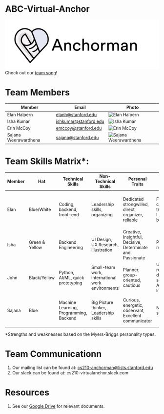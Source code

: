 # ABC-Virtual-Anchor
![Anchorman Logo](https://github.com/cs210/ABC-Virtual-Anchor/blob/master/ANCHORMAN_LOGO.jpg)
Check out our [team song](https://open.spotify.com/track/6wDviYDtmSDZ0S6TVMM9Vc?si=6oxCXHBtTyeAkxPbD5y9Vg)!

# Team Members
Member | Email | Photo
--- | --- | ---
Elan Halpern | elanh@stanford.edu | <img src="https://i.imgur.com/fwznqUz.jpg" alt="Elan Halpern" >
Isha Kumar | ishkumar@stanford.edu | <img src="https://i.imgur.com/U20ueQx.jpg" alt="Isha Kumar" >
Erin McCoy | emccoy@stanford.edu | <img src="https://i.imgur.com/8uJf8NX.jpg" alt = "Erin McCoy" >
Sajana Weerawardhena  | sajana@stanford.edu | <img src="https://i.imgur.com/q5tthU0.png" alt="Sajana Weerawardhena" >

# Team Skills Matrix*:

Member | Hat | Technical Skills | Non-Technical Skills | Personal Traits | Desired Growth | Weaknesses
--- | --- | --- | --- | --- | --- | ---
Elan | Blue/White | Coding, backend, front-end | Leadership skills, organizing | Dedicated strongwilled, direct, organizer, reliable | Feel comfortable trying things I might not be good at|Can have high expectations, inflexible, difficulty expressing emotion
Isha | Green & Yellow | Backend Engineering | UI Design, UX Research, Illustration | Creative, Insightful, Decisive, Determinate and Passionate | Project management | Can burn out, sensitive to other's moods and emotions
John | Black/Yellow | Python, AI/ML, quick prototyping | Small-team work, international work environments | Planner, group-oriented, cautious | UI/UX research and design, security, AI/ML lifecycle | Presentation, prioritization, systems
Sajana | Blue | Machine Learning, Programming, Backend | Big Picture thinker, Leadership skills | Curious, energetic, observant, Excellent communicator | Management skills| Difficultly focusing, stressed easily, independent to a fault

*Strengths and weaknesses based on the Myers-Briggs personality types. 

# Team Communicationn
1. Our mailing list can be found at: cs210-anchorman@lists.stanford.edu
2. Our slack can be found at: cs210-virtualanchor.slack.com

# Resources
1. See our [Google Drive](https://drive.google.com/drive/u/3/folders/0AAxRSFpxdcMlUk9PVA) for relevant documents.
